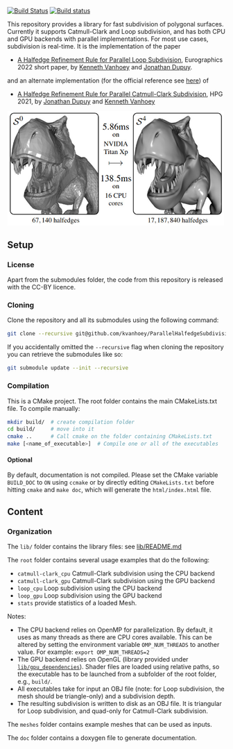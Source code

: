 [![Build Status](https://app.travis-ci.com/kvanhoey/ParallelHalfedgeSubdivision.svg?token=Hduw3SXVyXsHpjsbgt9p&branch=main)](https://app.travis-ci.com/kvanhoey/ParallelHalfedgeSubdivision)
[![Build status](https://ci.appveyor.com/api/projects/status/irhuj5vnb9s8k0db?svg=true)](https://ci.appveyor.com/project/kvanhoey/parallelhalfedgesubdivision)


This repository provides a library for fast subdivision of polygonal surfaces.
Currently it supports Catmull-Clark and Loop subdivision, and has both CPU and GPU backends with parallel implementations.
For most use cases, subdivision is real-time.
It is the implementation of the paper
* [A Halfedge Refinement Rule for Parallel Loop Subdivision](http://kenneth.vanhoey.free.fr/index.php?page=research&lang=en#VD22), Eurographics 2022 short paper, by [Kenneth Vanhoey](http://kvanhoey.eu/) and [Jonathan Dupuy](http://onrendering.com).

and an alternate implementation (for the official reference see [here](https://github.com/jdupuy/HalfedgeCatmullClark)) of
* [A Halfedge Refinement Rule for Parallel Catmull-Clark Subdivision](http://kenneth.vanhoey.free.fr/index.php?page=research&lang=en#DV21), HPG 2021, by [Jonathan Dupuy](http://onrendering.com) and [Kenneth Vanhoey](http://kvanhoey.eu/)


<img src="img/loop_subdiv.jpg" alt="Example of Loop subdivision" width="500"/>

## Setup
### License
Apart from the submodules folder, the code from this repository is released with the CC-BY licence.

### Cloning

Clone the repository and all its submodules using the following command:
```sh
git clone --recursive git@github.com/kvanhoey/ParallelHalfedgeSubdivision.git
```

If you accidentally omitted the `--recursive` flag when cloning the repository you can retrieve the submodules like so:
```sh
git submodule update --init --recursive
```

### Compilation
This is a CMake project. The root folder contains the main CMakeLists.txt file.
To compile manually:
```sh
mkdir build/  # create compilation folder
cd build/     # move into it
cmake ..      # Call cmake on the folder containing CMakeLists.txt
make [<name_of_executable>]  # Compile one or all of the executables
```
#### Optional
By default, documentation is not compiled. Please set the CMake variable `BUILD_DOC` to `ON` using `ccmake` or by directly editing `CMakeLists.txt` before hitting `cmake` and `make doc`, which will generate the `html/index.html` file.




## Content

### Organization
The `lib/` folder contains the library files: see [lib/README.md](lib/README.md)

The `root` folder contains several usage examples that do the following:
* `catmull-clark_cpu` Catmull-Clark subdivision using the CPU backend
* `catmull-clark_gpu` Catmull-Clark subdivision using the GPU backend
* `loop_cpu` Loop subdivision using the CPU backend
* `loop_gpu` Loop subdivision using the GPU backend
* `stats` provide statistics of a loaded Mesh.

Notes:
* The CPU backend relies on OpenMP for parallelization. By default, it uses as many threads as there are CPU cores available. This can be altered by setting the environment variable `OMP_NUM_THREADS` to another value. For example: `export OMP_NUM_THREADS=2`
* The GPU backend relies on OpenGL (library provided under [`lib/gpu_dependencies`](lib/gpu_dependencies)). Shader files are loaded using relative paths, so the executable has to be launched from a subfolder of the root folder, e.g., `build/`.
* All executables take for input an OBJ file (note: for Loop subdivision, the mesh should be triangle-only) and a subdivision depth.
* The resulting subdivision is written to disk as an OBJ file. It is triangular for Loop subdivision, and quad-only for Catmull-Clark subdivision.

The `meshes` folder contains example meshes that can be used as inputs.

The `doc` folder contains a doxygen file to generate documentation.

